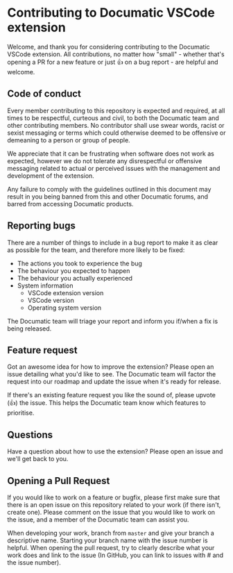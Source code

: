 # Contributing to Documatic VSCode extension

Welcome,
and thank you for considering
contributing to the
Documatic VSCode extension.
All contributions,
no matter how "small" -
whether that's opening a PR for a new feature
or just :+1: on a bug report -
are helpful and welcome.

## Code of conduct

Every member contributing
to this repository
is expected
and required,
at all times
to be respectful,
curteous and civil,
to both the Documatic team
and other contributing members.
No contributor shall use swear words,
racist or sexist messaging
or terms which could otherwise deemed
to be offensive or demeaning
to a person or group of people.

We appreciate that it can be frustrating
when software does not work as expected,
however we do not tolerate any disrespectful
or offensive messaging
related to actual
or perceived issues
with the management
and development of the extension.

Any failure to comply with the guidelines outlined in this document
may result in you being banned from this and other Documatic forums,
and barred from accessing Documatic products.

## Reporting bugs

There are a number of things to include
in a bug report
to make it as clear as possible for the team,
and therefore more likely to be fixed:

* The actions you took to experience the bug
* The behaviour you expected to happen
* The behaviour you actually experienced
* System information
  * VSCode extension version
  * VSCode version
  * Operating system version

The Documatic team will triage your report
and inform you if/when a fix is being released.

## Feature request

Got an awesome idea for how to improve the extension?
Please open an issue detailing
what you'd like to see.
The Documatic team will factor the request into our roadmap
and update the issue when it's ready for release.

If there's an existing feature request you like the sound of,
please upvote (:+1:) the issue.
This helps the Documatic team know which features
to prioritise.

## Questions

Have a question
about how to use the extension?
Please open an issue
and we'll get back to you.

## Opening a Pull Request

If you would like to work
on a feature or bugfix,
please first make sure that there
is an open issue
on this repository
related to your work
(if there isn't, create one).
Please comment on the issue
that you would like to work on the issue,
and a member of the Documatic team can assist you.

When developing
your work,
branch from `master`
and give your branch a descriptive name.
Starting your branch name with the issue number
is helpful.
When opening the pull request,
try to clearly describe
what your work does
and link to the issue
(In GitHub, you can link to issues with # and the issue number).
